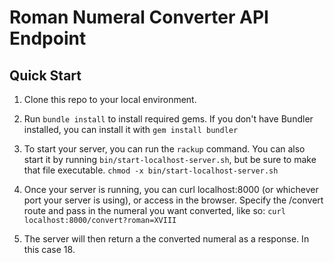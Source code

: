# Roman Numeral Converter API Endpoint

## Quick Start

1. Clone this repo to your local environment.

2. Run `bundle install` to install required gems. If you don't have Bundler installed, you can install it with `gem install bundler`

3. To start your server, you can run the `rackup` command. You can also start it by running `bin/start-localhost-server.sh`, but be sure to make that file executable. `chmod -x bin/start-localhost-server.sh`

4. Once your server is running, you can curl localhost:8000 (or whichever port your server is using), or access in the browser. Specify the /convert route and pass in the numeral you want converted, like so: `curl localhost:8000/convert?roman=XVIII`

5. The server will then return a the converted numeral as a response. In this case 18.
